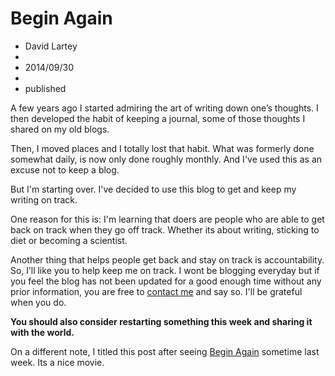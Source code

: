 ﻿# Begin Again
- David Lartey
-
- 2014/09/30
- 
- published

A few years ago I started admiring the art of writing down one’s thoughts. I then developed the habit of keeping a journal, some of those thoughts I shared on my old blogs.

Then, I moved places and I totally lost that habit.  What was formerly done somewhat daily, is now only done roughly monthly. And I've used this as an excuse not to keep a blog.  

But I'm starting over. I've decided to use this blog to get and keep my writing on track.

One reason for this is: I'm learning that doers are people who are able to get back on track when they go off track. Whether its about writing, sticking to diet or becoming a scientist.  

Another thing that helps people get back and stay on track is accountability. So, I’ll like you to help keep me on track. I wont be blogging everyday but if you feel the blog has not been updated for a good enough time without any prior information, you are free to [contact me](mailto:me@davidlartey.com "Send me a mail") and say so. I'll be grateful when you do.  

**You should also consider restarting something this week and sharing it with the world.**

On a different note, I titled this post after seeing [Begin Again](http://www.imdb.com/title/tt1980929/ "Begin Again (2013) IMDb") sometime last week. Its a nice movie.
